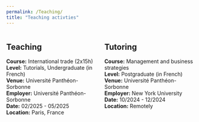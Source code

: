 ```yaml
---
permalink: /Teaching/
title: "Teaching activties"
---
```

<div style="display: flex; justify-content: space-between;">

  <div style="flex: 1; margin-right: 10px;">
    <h2>Teaching</h2>
    <p><strong>Course:</strong> International trade (2x15h)<br>
    <strong>Level:</strong> Tutorials, Undergraduate (in French)<br>
    <strong>Venue:</strong> Université Panthéon-Sorbonne<br>
    <strong>Employer:</strong> Université Panthéon-Sorbonne<br>
    <strong>Date:</strong> 02/2025 - 05/2025<br>
    <strong>Location:</strong> Paris, France</p>
  </div>

  <div style="flex: 1; margin-left: 10px;">
    <h2>Tutoring</h2>
    <p><strong>Course:</strong> Management and business strategies<br>
    <strong>Level:</strong> Postgraduate (in French)<br>
    <strong>Venue:</strong> Université Panthéon-Sorbonne<br>
    <strong>Employer:</strong> New York University<br>
    <strong>Date:</strong> 10/2024 - 12/2024<br>
    <strong>Location:</strong> Remotely</p>
  </div>

</div>